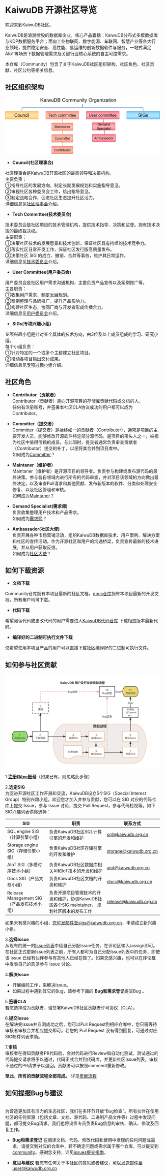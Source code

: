 # KaiwuDB 开源社区导览

欢迎来到KaiwuDB社区。

KaiwuDB是浪潮控股的数据库企业，核心产品囊括：KaiwuDB分布式多模数据库与KDP数据服务平台；面向工业物联网、数字能源、车联网、智慧产业等各大行业领域，提供稳定安全、高性能、易运维的创新数据软件与服务，一站式满足AIoT等场景下数据管理需求及关键行业核心系统的自主可控需求。

本仓库（Community）包含了关于KaiwuDB社区组织架构、社区角色、社区贡献、社区公约等相关信息。 


## 社区组织架构

![社区组织架构图](/Figures/Organization_structure.png)


- **Council(社区理事会)**

社区理事会是KaiwuDB开源社区的最高领导和决策机构。 
<br>主要负责：  
①指导社区的发展方向，制定长期发展规划和实施指导意见。  
②审视社区各种委员会工作，给出指导意见。
<br>③制定战略合作，促进社区生态提升社区活力。
<br>详细信息见[社区理事会](Council.md)介绍。

- **Tech Committee(技术委员会)**

技术委员会是社区项目的技术管理机构，提供技术指导、决策和监督。拥有技术决策的最终裁决权。<br>主要职责：
<br>①决策社区技术的发展愿景和技术创新，保证社区具有持续的技术竞争力。
<br>②落实社区日常开发工作，保证社区发行版高质量发布。
<br>③决策社区 SIG 的成立、撤销、合并等事务，维护其日常运作。
<br>详细信息见[技术委员会](Tech_committee.md)介绍。

- **User Committee(用户委员会)**

用户委员会是社区用户需求沟通机构，主要负责产品宣传以及案例推广等。<br>主要职责：
<br>①收集用户需求，制定发展规划。
<br>②案例整理与品牌推广，提升产品影响力。
<br>③构建社区生态，协同厂商与开发者形成传播合力。
<br>详细信息见[用户委员会](User_committee.md)介绍。

- **SIGs(专项兴趣小组)**

专项兴趣小组是针对某个具体的技术方向，由3位及以上成员组成的学习、研究小组。
<br>每个小组负责：
<br>①针对特定的一个或多个主题建立社区项目。
<br>②推动各项目输出交付成果。
<br>详细信息见[专项兴趣小组](SIGs.md)介绍。

## 社区角色
- **Contributor（贡献者）**
<br>Contributor（贡献者）是向开源项目的存储库贡献代码或文档的人。
<br>任何有注册账号，并签署本社区CLA协议成功的用户都可以成为Contributor。

- **Committer（提交者）**
<br>Committer（提交者）是始终如一的贡献者（Contributor），通常是项目的主要开发人员，能够修改开源软件特定部分源代码，是项目的带头人之一，被视为社区中值得信赖的成员。与此同时，提交者通常负责审查贡献者（Contributor）提交的补丁，以便将其合并到项目库中。
<br>如何成为[Committer](Tech_committee.md)？

- **Maintaner（维护者）**
<br>Maintaner（维护者）是开源项目的领导者。负责参与构建或发布源代码的最终决策。参与各自领域内进行所有的代码审查，并对项目该领域的方向做出最终决定。以及审查Pull请求和其他贡献、发布新版本的软件、分类和处理安全修复、以及社区管理和审核。
<br>如何成为[Maintaner](Tech_committee.md)？

- **Demand Specialist(需求师)**
<br>负责收集整理用户技术和产品需求。
<br>如何成为[需求师](User_committee.md)？
- **Ambassador(社区大使)**
<br>负责开展各种市场营销活动，组织KaiwuDB数据库技术、用户案例、解决方案和社区的宣传活动。作为开源社区和用户的沟通桥梁，负责宣传最新的技术进展，并从用户获取反馈。
<br>如何成为[社区大使](User_committee.md)？

## 如何下载资源
- **文档下载**

Community仓库拥有本项目最新的社区文档，[docs仓库](https://gitee.com/kaiwudb-opensource/docs)拥有本项目最新的开发文档，所有用户均可下载。

- **代码下载**

希望阅读代码或更改代码的用户需要进入[KaiwuDB代码仓库](https://gitee.com/kaiwudb-opensource/kaiwudb)
下载相应版本最新代码。

- **编译好的二进制可执行文件下载**

仅希望使用本项目产品的用户可以直接下载社区编译好的二进制可执行文件。

## 如何参与社区贡献
![贡献流程图](/Figures/Contribute_process.png)

1.[**注册Gitee账号**](https://gitee.com/signup?redirect_to_url=%2F)（如果已有，则忽略此步骤）

2.**选定SIG**
<br>为促进开源社区工作开展和交流，KaiwuDB设立5个SIG（Special Interest Group）特别兴趣小组。欢迎您才加入并参与贡献，您可以在 SIG 对应的代码仓库上提交 Issue，参与 Issue 讨论，提交 Pull Request，参与代码检视等。如下SIG兴趣列表供你选择：

| SIG                              | 职责                                                        | 联系方式                   |
|----------------------------------|-----------------------------------------------------------|------------------------|
| SQL engine SIG（计算引擎小组）           | 负责KaiwuDB社区SQL计算引擎的开发和维护                                  | sql@kaiwudb.org.cn     |
| Storage engine SIG（存储引擎小组）       | 负责KaiwuDB社区存储引擎的开发和维护                                     | storage@kaiwudb.org.cn |
| AIoT SIG（多模时序技术小组）               | 负责KaiwuDB社区数据库相关AI和IoT技术的开发和维护                            | aiot@kaiwudb.org.cn    |
| Docs SIG（产品文档小组）                 | 负责KaiwuDB社区文档的开发和维护                                       | docs@kaiwudb.org.cn    |
| Release Management SIG（产品发布技术小组） | 负责开源项目管理技术的开发和维护，协调KaiwuDB社区各个SIG maintainer， 规划社区版本的发布工作 | release@kaiwudb.org.cn |

如果未有感兴趣的小组，您可发邮件至sigs@kaiwudb.org.cn，申请成立新兴趣小组。

3.**选择Issue**
<br>从现有的统一的[Issue列表](https://gitee.com/organizations/kaiwudb-opensource/issues)中给自己分配Issue任务，在评论区输入/assign即可。在社区正式更新Issue列表之前，所有人都可为自己分配Issue列表中的任务，即使该 issue 已经有伙伴参与有其他人已经在做了。如果您感兴趣，也可以在评论框中发表自己的意见参与 Issue 讨论。

4.**解决Issue**

- 开展编码工作，来解决Issue。
- 如果过程中遇到其它的Bug，请参考下面的 **Bug和需求登记**提交Bug 。

5.**签署CLA**
<br>若您选择成为贡献者，请签署KaiwuDB社区贡献者许可协议（CLA）。

6.**提交Issue**
<br>在解决完Issue并自测成功之后，您可以Pull Request到相应仓库中，您只需等待审核者审核合并相应提交即可。若您的 Pull Request 没有得到回复，可通过对应 SIG邮件列表求助。

7.**审核**
<br>审核者在得知贡献者PR代码后，会对代码进行Review和自动化测试。测试通过的代码提交请求将予以通过，代码正式合并到代码库，并更新社区Issue列表。审核不通过的PR请求予以退回。贡献者可以按照comment重新修改。

 **至此，所有的贡献流程全部完成。** 详见[贡献流程](Contribute_process.md)

## 如何提报Bug与建议
<br>为营造更加具有活力的生态社区，我们在多环节开放“Bug检查”。所有伙伴在使用社区的任何资源（包括文章、文档、源代码、二进制产品文件等）过程中发现问题，都可提交Bug请求。我们也将设置专员负责Bug信息的审核、确认、修改及回复工作。

- **Bug和需求登记**
在阅读文档、代码，修改代码和使用中发现的任何问题或需求，请提交到对应的仓库中，若不确定问题或需求属于哪个仓库，可以提交到[community](https://gitee.com/kaiwudb-opensource/community/issues)。感谢您支持，详见[issues提交指南](https://gitee.com/kaiwudb-opensource/community/blob/master/issues%20Submission%20Guidelines.md)。

- **意见与建议**
若您有任何关于本社区的意见或者建议，可以发送邮件至user@kaiwudb.org.cn
